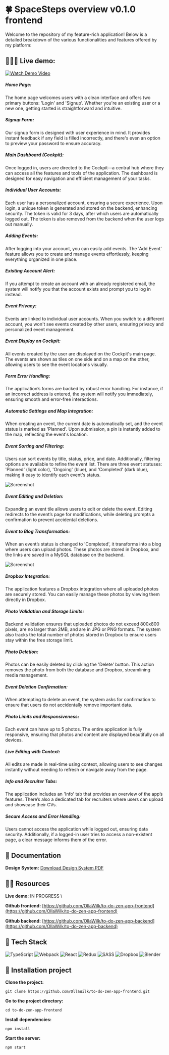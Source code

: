 # 🍀 SpaceSteps overview v0.1.0 frontend

Welcome to the repository of my feature-rich application! Below is a detailed breakdown of the various functionalities and features offered by my platform:

## 🙋🏼‍♀️ Live demo:

[![Watch Demo Video](screenshots/welcome.png)](https://www.youtube.com/watch?v=07dt1U2Rgts)

##### Home Page:

The home page welcomes users with a clean interface and offers two primary buttons: 'Login' and 'Signup'. Whether you're an existing user or a new one, getting started is straightforward and intuitive.

##### Signup Form:

Our signup form is designed with user experience in mind. It provides instant feedback if any field is filled incorrectly, and there's even an option to preview your password to ensure accuracy.

##### Main Dashboard (Cockpit):

Once logged in, users are directed to the Cockpit—a central hub where they can access all the features and tools of the application. The dashboard is designed for easy navigation and efficient management of your tasks.

##### Individual User Accounts:

Each user has a personalized account, ensuring a secure experience. Upon login, a unique token is generated and stored on the backend, enhancing security. The token is valid for 3 days, after which users are automatically logged out. The token is also removed from the backend when the user logs out manually.

##### Adding Events:

After logging into your account, you can easily add events. The 'Add Event' feature allows you to create and manage events effortlessly, keeping everything organized in one place.

##### Existing Account Alert:

If you attempt to create an account with an already registered email, the system will notify you that the account exists and prompt you to log in instead.

##### Event Privacy:

Events are linked to individual user accounts. When you switch to a different account, you won't see events created by other users, ensuring privacy and personalized event management.

##### Event Display on Cockpit:

All events created by the user are displayed on the Cockpit's main page. The events are shown as tiles on one side and on a map on the other, allowing users to see the event locations visually.

##### Form Error Handling:

The application’s forms are backed by robust error handling. For instance, if an incorrect address is entered, the system will notify you immediately, ensuring smooth and error-free interactions.

##### Automatic Settings and Map Integration:

When creating an event, the current date is automatically set, and the event status is marked as 'Planned'. Upon submission, a pin is instantly added to the map, reflecting the event's location.

##### Event Sorting and Filtering:

Users can sort events by title, status, price, and date. Additionally, filtering options are available to refine the event list. There are three event statuses: 'Planned' (light color), 'Ongoing' (blue), and 'Completed' (dark blue), making it easy to identify each event's status.

![Screenshot](screenshots/cockpit.png)

##### Event Editing and Deletion:

Expanding an event tile allows users to edit or delete the event. Editing redirects to the event’s page for modifications, while deleting prompts a confirmation to prevent accidental deletions.

##### Event to Blog Transformation:

When an event’s status is changed to 'Completed', it transforms into a blog where users can upload photos. These photos are stored in Dropbox, and the links are saved in a MySQL database on the backend.

![Screenshot](screenshots/blogpost.png)

##### Dropbox Integration:

The application features a Dropbox integration where all uploaded photos are securely stored. You can easily manage these photos by viewing them directly in Dropbox.

##### Photo Validation and Storage Limits:

Backend validation ensures that uploaded photos do not exceed 800x800 pixels, are no larger than 2MB, and are in JPG or PNG formats. The system also tracks the total number of photos stored in Dropbox to ensure users stay within the free storage limit.

##### Photo Deletion:

Photos can be easily deleted by clicking the 'Delete' button. This action removes the photo from both the database and Dropbox, streamlining media management.

##### Event Deletion Confirmation:

When attempting to delete an event, the system asks for confirmation to ensure that users do not accidentally remove important data.

##### Photo Limits and Responsiveness:

Each event can have up to 5 photos. The entire application is fully responsive, ensuring that photos and content are displayed beautifully on all devices.

##### Live Editing with Context:

All edits are made in real-time using context, allowing users to see changes instantly without needing to refresh or navigate away from the page.

##### Info and Recruiter Tabs:

The application includes an 'Info' tab that provides an overview of the app’s features. There’s also a dedicated tab for recruiters where users can upload and showcase their CVs.

##### Secure Access and Error Handling:

Users cannot access the application while logged out, ensuring data security. Additionally, if a logged-in user tries to access a non-existent page, a clear message informs them of the error.

## 📄 Documentation

**Design System:** [Download Design System PDF](./SpaceSteps_design-system.pdf)

## 🧘‍♀️ Resources

**Live demo:** IN PROGRESS \

**Github frontend:** [https://github.com/OllaWilk/to-do-zen-app-frontend](https://github.com/OllaWilk/to-do-zen-app-frontend)

**Github backend:** [https://github.com/OllaWilk/to-do-zen-app-backend](https://github.com/OllaWilk/to-do-zen-app-backend)

## 🐞 Tech Stack

![TypeScript](https://img.shields.io/badge/typescript-%23007ACC.svg?style=for-the-badge&logo=typescript&logoColor=white)
![Webpack](https://img.shields.io/badge/webpack-%238DD6F9.svg?style=for-the-badge&logo=webpack&logoColor=black)
![React](https://img.shields.io/badge/react-%2320232a.svg?style=for-the-badge&logo=react&logoColor=%2361DAFB)
![Redux](https://img.shields.io/badge/redux-%23593d88.svg?style=for-the-badge&logo=redux&logoColor=white)
![SASS](https://img.shields.io/badge/SASS-hotpink.svg?style=for-the-badge&logo=SASS&logoColor=white)
![Dropbox](https://img.shields.io/badge/Dropbox-%233B4D98.svg?style=for-the-badge&logo=Dropbox&logoColor=white)
![Blender](https://img.shields.io/badge/blender-%23F5792A.svg?style=for-the-badge&logo=blender&logoColor=white)

## 🦋 Installation project

**Clone the project:**

```
git clone https://github.com/OllaWilk/to-do-zen-app-frontend.git
```

**Go to the project directory:**

```
cd to-do-zen-app-frontend
```

**Install dependencies:**

```
npm install
```

**Start the server:**

```
npm start
```
